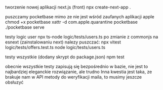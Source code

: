 tworzenie nowej aplikacji next.js (front)
npx create-next-app .


puszczamy pocketbase mimo ze nie jest wśród zaufanych aplikacji apple
chmod +x pocketbase
xattr -d com.apple.quarantine pocketbase
./pocketbase serve

testy logic user
npx ts-node logic/tests/users.ts
po zmianie z commonjs na esnext (zainstalowaniu next) nalezy puszczać:
npx vitest logic/tests/offers.test.ts
node logic/tests/users.ts

testy wszystkie (dodany skrypt do package.json)
npm test

obecnie wszystkie testy zapisują się bezpośrednio w bazie, nie jest to najbardziej eleganckie rozwiązanie, ale trudno
Inna kwestia jest taka, ze brakuje nam w API metody do weryfikacji maila, to musimy jeszcze obsłuzyć